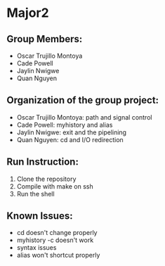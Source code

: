 # Major2

## Group Members:
- Oscar Trujillo Montoya
- Cade Powell
- Jaylin Nwigwe
- Quan Nguyen

## Organization of the group project:
- Oscar Trujillo Montoya: path and signal control
- Cade Powell: myhistory and alias
- Jaylin Nwigwe: exit and the pipelining
- Quan Nguyen: cd and I/O redirection

## Run Instruction:
1. Clone the repository
2. Compile with make on ssh
4. Run the shell

## Known Issues:
- cd doesn't change properly
- myhistory -c doesn't work
- syntax issues
- alias won't shortcut properly
